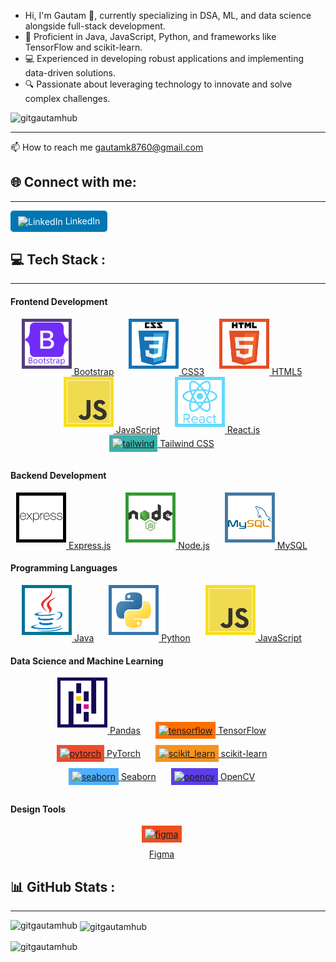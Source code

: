 - Hi, I'm Gautam 👋, currently specializing in DSA, ML, and data science alongside full-stack development. 
- 🌟 Proficient in Java, JavaScript, Python, and frameworks like TensorFlow and scikit-learn.
- 💻 Experienced in developing robust applications and implementing data-driven solutions.
- 🔍 Passionate about leveraging technology to innovate and solve complex challenges.


<p align="left"> <img src="https://komarev.com/ghpvc/?username=gitgautamhub&label=Profile%20views&color=0e75b6&style=flat" alt="gitgautamhub" /> </p>

---

<p align="left"> 📫 How to reach me <a href="mailto:gautamk8760@gmail.com">gautamk8760@gmail.com</a></p>

## 🌐 Connect with me:

---

<p align="left">
  <a href="https://linkedin.com/in/gautamkumar111103" target="_blank" style="display: inline-block; padding: 8px 12px; background-color: #0077B5; color: white; border-radius: 5px; text-decoration: none;">
    <img src="https://raw.githubusercontent.com/rahuldkjain/github-profile-readme-generator/master/src/images/icons/Social/linked-in-alt.svg" alt="LinkedIn" height="30" width="40" style="vertical-align: middle;" />
    LinkedIn
  </a>
<!--   <a href="https://www.leetcode.com/gautamk_01" target="_blank" style="display: inline-block; padding: 8px 12px; background-color: #FFA116; color: white; border-radius: 5px; text-decoration: none;">
    <img src="https://raw.githubusercontent.com/rahuldkjain/github-profile-readme-generator/master/src/images/icons/Social/leet-code.svg" alt="LeetCode" height="30" width="40" style="vertical-align: middle;" />
    LeetCode
  </a> -->
</p>

## 💻 **Tech Stack** :

---

#### Frontend Development
<p align="center">
  <a href="https://getbootstrap.com" target="_blank" rel="noreferrer" style="display: inline-block; text-align: center; margin-right: 20px;">
    <img src="https://raw.githubusercontent.com/devicons/devicon/master/icons/bootstrap/bootstrap-plain-wordmark.svg" alt="bootstrap" width="70" height="70" style="background-color:#563d7c; padding:5px; margin-bottom: 10px;"/>
    Bootstrap
  </a>
  <a href="https://www.w3schools.com/css/" target="_blank" rel="noreferrer" style="display: inline-block; text-align: center; margin-right: 20px;">
    <img src="https://raw.githubusercontent.com/devicons/devicon/master/icons/css3/css3-original-wordmark.svg" alt="css3" width="70" height="70" style="background-color:#1572B6; padding:5px; margin-bottom: 10px;"/>
    CSS3
  </a>
  <a href="https://www.w3.org/html/" target="_blank" rel="noreferrer" style="display: inline-block; text-align: center; margin-right: 20px;">
    <img src="https://raw.githubusercontent.com/devicons/devicon/master/icons/html5/html5-original-wordmark.svg" alt="html5" width="70" height="70" style="background-color:#E34F26; padding:5px; margin-bottom: 10px;"/>
    HTML5
  </a>
  <a href="https://developer.mozilla.org/en-US/docs/Web/JavaScript" target="_blank" rel="noreferrer" style="display: inline-block; text-align: center; margin-right: 20px;">
    <img src="https://raw.githubusercontent.com/devicons/devicon/master/icons/javascript/javascript-original.svg" alt="javascript" width="70" height="70" style="background-color:#F7DF1E; padding:5px; margin-bottom: 10px;"/>
    JavaScript
  </a>
  <a href="https://reactjs.org/" target="_blank" rel="noreferrer" style="display: inline-block; text-align: center; margin-right: 20px;">
    <img src="https://raw.githubusercontent.com/devicons/devicon/master/icons/react/react-original-wordmark.svg" alt="react" width="70" height="70" style="background-color:#61DAFB; padding:5px; margin-bottom: 10px;"/>
    React.js
  </a>
  <a href="https://tailwindcss.com/" target="_blank" rel="noreferrer" style="display: inline-block; text-align: center; margin-right: 20px;">
    <img src="https://www.vectorlogo.zone/logos/tailwindcss/tailwindcss-icon.svg" alt="tailwind" width="70" height="70" style="background-color:#38B2AC; padding:5px; margin-bottom: 10px;"/>
    Tailwind CSS
  </a>
</p>

#### Backend Development
<p align="center">
  <a href="https://expressjs.com" target="_blank" rel="noreferrer" style="display: inline-block; text-align: center; margin-right: 20px;">
    <img src="https://raw.githubusercontent.com/devicons/devicon/master/icons/express/express-original-wordmark.svg" alt="express" width="70" height="70" style="background-color:#000000; padding:5px; margin-bottom: 10px;"/>
    Express.js
  </a>
  <a href="https://nodejs.org" target="_blank" rel="noreferrer" style="display: inline-block; text-align: center; margin-right: 20px;">
    <img src="https://raw.githubusercontent.com/devicons/devicon/master/icons/nodejs/nodejs-original-wordmark.svg" alt="nodejs" width="70" height="70" style="background-color:#339933; padding:5px; margin-bottom: 10px;"/>
    Node.js
  </a>
  <a href="https://www.mysql.com/" target="_blank" rel="noreferrer" style="display: inline-block; text-align: center; margin-right: 20px;">
    <img src="https://raw.githubusercontent.com/devicons/devicon/master/icons/mysql/mysql-original-wordmark.svg" alt="mysql" width="70" height="70" style="background-color:#4479A1; padding:5px; margin-bottom: 10px;"/>
    MySQL
  </a>
</p>

#### Programming Languages
<p align="center">
  <a href="https://www.java.com" target="_blank" rel="noreferrer" style="display: inline-block; text-align: center; margin-right: 20px;">
    <img src="https://raw.githubusercontent.com/devicons/devicon/master/icons/java/java-original.svg" alt="java" width="70" height="70" style="background-color:#007396; padding:5px; margin-bottom: 10px;"/>
    Java
  </a>
  <a href="https://www.python.org" target="_blank" rel="noreferrer" style="display: inline-block; text-align: center; margin-right: 20px;">
    <img src="https://raw.githubusercontent.com/devicons/devicon/master/icons/python/python-original.svg" alt="python" width="70" height="70" style="background-color:#3776AB; padding:5px; margin-bottom: 10px;"/>
    Python
  </a>
  <a href="https://developer.mozilla.org/en-US/docs/Web/JavaScript" target="_blank" rel="noreferrer" style="display: inline-block; text-align: center; margin-right: 20px;">
    <img src="https://raw.githubusercontent.com/devicons/devicon/master/icons/javascript/javascript-original.svg" alt="javascript" width="70" height="70" style="background-color:#F7DF1E; padding:5px; margin-bottom: 10px;"/>
    JavaScript
  </a>
</p>

  #### Data Science and Machine Learning

<p align="center">
  <a href="https://pandas.pydata.org/" target="_blank" rel="noreferrer" style="display: inline-block; text-align: center; margin-right: 20px;">
    <img src="https://raw.githubusercontent.com/devicons/devicon/2ae2a900d2f041da66e950e4d48052658d850630/icons/pandas/pandas-original.svg" alt="pandas" width="70" height="70" style="background-color:#150458; padding:5px; margin-bottom: 10px;"/>
    Pandas
  </a>
  <a href="https://www.tensorflow.org" target="_blank" rel="noreferrer" style="display: inline-block; text-align: center; margin-right: 20px;">
    <img src="https://www.vectorlogo.zone/logos/tensorflow/tensorflow-icon.svg" alt="tensorflow" width="70" height="70" style="background-color:#FF6F00; padding:5px; margin-bottom: 10px;"/>
    TensorFlow
  </a>
  <a href="https://pytorch.org/" target="_blank" rel="noreferrer" style="display: inline-block; text-align: center; margin-right: 20px;">
    <img src="https://www.vectorlogo.zone/logos/pytorch/pytorch-icon.svg" alt="pytorch" width="70" height="70" style="background-color:#EE4C2C; padding:5px; margin-bottom: 10px;"/>
    PyTorch
  </a>
  <a href="https://scikit-learn.org/" target="_blank" rel="noreferrer" style="display: inline-block; text-align: center; margin-right: 20px;">
    <img src="https://upload.wikimedia.org/wikipedia/commons/0/05/Scikit_learn_logo_small.svg" alt="scikit_learn" width="70" height="70" style="background-color:#F7931E; padding:5px; margin-bottom: 10px;"/>
    scikit-learn
  </a>
  <br>
  <a href="https://seaborn.pydata.org/" target="_blank" rel="noreferrer" style="display: inline-block; text-align: center; margin-right: 20px;">
    <img src="https://seaborn.pydata.org/_images/logo-mark-lightbg.svg" alt="seaborn" width="70" height="70" style="background-color:#4EAEFF; padding:5px; margin-bottom: 10px;"/>
    Seaborn
  </a>
 <a href="https://opencv.org/" target="_blank" rel="noreferrer" style="display: inline-block; text-align: center; margin-right: 20px;">
    <img src="https://www.vectorlogo.zone/logos/opencv/opencv-icon.svg" alt="opencv" width="70" height="70" style="background-color:#5C3EE8; padding:5px; margin-bottom: 10px;"/>
    OpenCV
  </a>
</p>

#### Design Tools
<p align="center">
  <a href="https://www.figma.com/" target="_blank" rel="noreferrer" style="display: inline-block; text-align: center; margin-right: 20px;">
    <img src="https://www.vectorlogo.zone/logos/figma/figma-icon.svg" alt="figma" width="70" height="70" style="background-color:#F24E1E; padding:5px; margin-bottom: 10px;"/><br>
    Figma
  </a>
</p>



## 📊 GitHub Stats : 
--- 

<p><img align="left" src="https://github-readme-stats.vercel.app/api/top-langs?username=gitgautamhub&show_icons=true&locale=en&layout=compact" alt="gitgautamhub" /></p>

<p>&nbsp;<img align="center" src="https://github-readme-stats.vercel.app/api?username=gitgautamhub&show_icons=true&locale=en" alt="gitgautamhub" /></p>

<p><img align="center" src="https://github-readme-streak-stats.herokuapp.com/?user=gitgautamhub&" alt="gitgautamhub" /></p>
